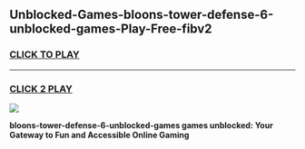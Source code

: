 
## Unblocked-Games-bloons-tower-defense-6-unblocked-games-Play-Free-fibv2
<h3>
<a href="https://premium76.site?title=bloons-tower-defense-6-unblocked-games&ref=18A1">CLICK TO PLAY</a></h3>
<hr>

<h3>
<a href="https://premium76.site?title=bloons-tower-defense-6-unblocked-games&ref=18A1">CLICK 2 PLAY</a>
  
</h3>

<a href="https://premium76.site?title=bloons-tower-defense-6-unblocked-games&ref=18A1"><img src="https://clearcache.store/games.png"></a>


**bloons-tower-defense-6-unblocked-games games unblocked: Your Gateway to Fun and Accessible Online Gaming**
